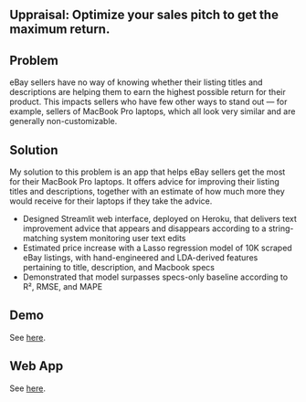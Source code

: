 ## Uppraisal: Optimize your sales pitch to get the maximum return.

Problem
-

eBay sellers have no way of knowing whether their listing titles and descriptions are helping them to earn the highest possible return for their product. This impacts sellers who have few other ways to stand out — for example, sellers of MacBook Pro laptops, which all look very similar and are generally non-customizable.

Solution
-

My solution to this problem is an app that helps eBay sellers get the most for their MacBook Pro laptops. It offers advice for improving their listing titles and descriptions, together with an estimate of how much more they would receive for their laptops if they take the advice.
- Designed Streamlit web interface, deployed on Heroku, that delivers text improvement advice that appears and disappears according to a string-matching system monitoring user text edits
- Estimated price increase with a Lasso regression model of 10K scraped eBay listings, with hand-engineered and LDA-derived features pertaining to title, description, and Macbook specs
- Demonstrated that model surpasses specs-only baseline according to R², RMSE, and MAPE

Demo
-
See [here](https://docs.google.com/presentation/d/1mcprzRBa3owQ9Xrx9ByNCmMEQ23Mzk-FyndLD1KpxIU/edit#slide=id.g9c1e6b6e08_0_214).

Web App
-
See [here](https://uppraisal.herokuapp.com).